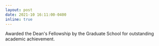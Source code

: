 ```yaml
---
layout: post
date: 2021-10 16:11:00-0400
inline: true
---
```

Awarded the Dean's Fellowship by the Graduate School for outstanding academic achievement.
<!-- Announcements and news can be much longer than just quick inline posts. In fact, they can have all the features available for the standard blog posts. See below. -->
